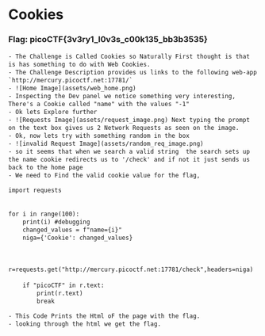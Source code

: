 # Cookies

### Flag: picoCTF{3v3ry1_l0v3s_c00k135_bb3b3535} 
    - The Challenge is Called Cookies so Naturally First thought is that is has something to do with Web Cookies.
    - The Challenge Description provides us links to the following web-app `http://mercury.picoctf.net:17781/`
    - ![Home Image](assets/web_home.png)
    - Inspecting the Dev panel we notice something very interesting, There's a Cookie called "name" with the values "-1"
    - Ok lets Explore further 
    - ![Requests Image](assets/request_image.png) Next typing the prompt on the text box gives us 2 Network Requests as seen on the image. 
    - Ok, now lets try with something random in the box
    - ![invalid Request Image](assets/random_req_image.png) 
    - so it seems that when we search a valid string  the search sets up the name cookie redirects us to '/check' and if not it just sends us back to the home page
    - We need to Find the valid cookie value for the flag, 
```
import requests


for i in range(100):
    print(i) #debugging
    changed_values = f"name={i}"
    niga={'Cookie': changed_values}


    r=requests.get("http://mercury.picoctf.net:17781/check",headers=niga)

    if "picoCTF" in r.text:
        print(r.text)
        break
```
    - This Code Prints the Html oF the page with the flag. 
    - looking through the html we get the flag. 
